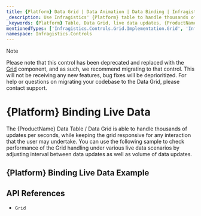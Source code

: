 ```yaml
---
title: {Platform} Data Grid | Data Animation | Data Binding | Infragistics
_description: Use Infragistics' {Platform} table to handle thousands of updates per seconds while remaining responsive. View {ProductName} table demos!
_keywords: {Platform} Table, Data Grid, live data updates, {ProductName}, Infragistics, data binding
mentionedTypes: ['Infragistics.Controls.Grid.Implementation.Grid', 'Infragistics.Controls.Grid.Implementation.Column']
namespace: Infragistics.Controls
---
```


<!-- Blazor, WebComponents -->

> [!Note]
Please note that this control has been deprecated and replaced with the [Grid](grid/overview.md) component, and as such, we recommend migrating to that control. This will not be receiving any new features, bug fixes will be deprioritized. For help or questions on migrating your codebase to the Data Grid, please contact support. 

<!-- end: Blazor, WebComponents -->

# {Platform} Binding Live Data

The {ProductName} Data Table / Data Grid is able to handle thousands of updates per seconds, while keeping the grid responsive for any interaction that the user may undertake. You can use the following sample to check performance of the Grid handling under various live data scenarios by adjusting interval between data updates as well as volume of data updates.

## {Platform} Binding Live Data Example


<code-view style="height: 600px"
           data-demos-base-url="{environment:dvDemosBaseUrl}"
           iframe-src="{environment:dvDemosBaseUrl}/grids/data-grid-binding-live-data"
           alt="{Platform} Binding Live Data Example"
           github-src="grids/data-grid/binding-live-data">
</code-view>

## API References

 - `Grid`